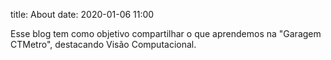 title: About
date: 2020-01-06 11:00

Esse blog tem como objetivo compartilhar o que aprendemos na "Garagem CTMetro",  destacando Visão Computacional.
